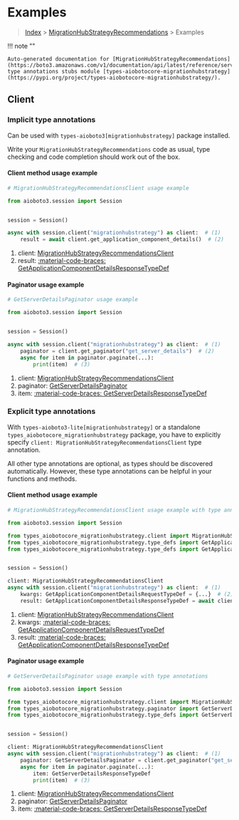 # Examples

> [Index](../README.md) > [MigrationHubStrategyRecommendations](./README.md) > Examples

!!! note ""

    Auto-generated documentation for [MigrationHubStrategyRecommendations](https://boto3.amazonaws.com/v1/documentation/api/latest/reference/services/migrationhubstrategy.html#migrationhubstrategyrecommendations)
    type annotations stubs module [types-aiobotocore-migrationhubstrategy](https://pypi.org/project/types-aiobotocore-migrationhubstrategy/).

## Client

### Implicit type annotations

Can be used with `types-aioboto3[migrationhubstrategy]` package installed.

Write your `MigrationHubStrategyRecommendations` code as usual,
type checking and code completion should work out of the box.



#### Client method usage example

```python
# MigrationHubStrategyRecommendationsClient usage example

from aioboto3.session import Session


session = Session()

async with session.client("migrationhubstrategy") as client:  # (1)
    result = await client.get_application_component_details()  # (2)
```

1. client: [MigrationHubStrategyRecommendationsClient](./client.md)
2. result: [:material-code-braces: GetApplicationComponentDetailsResponseTypeDef](./type_defs.md#getapplicationcomponentdetailsresponsetypedef)



#### Paginator usage example

```python
# GetServerDetailsPaginator usage example

from aioboto3.session import Session


session = Session()

async with session.client("migrationhubstrategy") as client:  # (1)
    paginator = client.get_paginator("get_server_details")  # (2)
    async for item in paginator.paginate(...):
        print(item)  # (3)
```

1. client: [MigrationHubStrategyRecommendationsClient](./client.md)
2. paginator: [GetServerDetailsPaginator](./paginators.md#getserverdetailspaginator)
3. item: [:material-code-braces: GetServerDetailsResponseTypeDef](./type_defs.md#getserverdetailsresponsetypedef)




### Explicit type annotations

With `types-aioboto3-lite[migrationhubstrategy]`
or a standalone `types_aiobotocore_migrationhubstrategy` package, you have to explicitly specify
`client: MigrationHubStrategyRecommendationsClient` type annotation.

All other type annotations are optional, as types should be discovered automatically.
However, these type annotations can be helpful in your functions and methods.


#### Client method usage example

```python
# MigrationHubStrategyRecommendationsClient usage example with type annotations

from aioboto3.session import Session

from types_aiobotocore_migrationhubstrategy.client import MigrationHubStrategyRecommendationsClient
from types_aiobotocore_migrationhubstrategy.type_defs import GetApplicationComponentDetailsResponseTypeDef
from types_aiobotocore_migrationhubstrategy.type_defs import GetApplicationComponentDetailsRequestTypeDef


session = Session()

client: MigrationHubStrategyRecommendationsClient
async with session.client("migrationhubstrategy") as client:  # (1)
    kwargs: GetApplicationComponentDetailsRequestTypeDef = {...}  # (2)
    result: GetApplicationComponentDetailsResponseTypeDef = await client.get_application_component_details(**kwargs)  # (3)
```

1. client: [MigrationHubStrategyRecommendationsClient](./client.md)
2. kwargs: [:material-code-braces: GetApplicationComponentDetailsRequestTypeDef](./type_defs.md#getapplicationcomponentdetailsrequesttypedef)
3. result: [:material-code-braces: GetApplicationComponentDetailsResponseTypeDef](./type_defs.md#getapplicationcomponentdetailsresponsetypedef)



#### Paginator usage example

```python
# GetServerDetailsPaginator usage example with type annotations

from aioboto3.session import Session

from types_aiobotocore_migrationhubstrategy.client import MigrationHubStrategyRecommendationsClient
from types_aiobotocore_migrationhubstrategy.paginator import GetServerDetailsPaginator
from types_aiobotocore_migrationhubstrategy.type_defs import GetServerDetailsResponseTypeDef


session = Session()

client: MigrationHubStrategyRecommendationsClient
async with session.client("migrationhubstrategy") as client:  # (1)
    paginator: GetServerDetailsPaginator = client.get_paginator("get_server_details")  # (2)
    async for item in paginator.paginate(...):
        item: GetServerDetailsResponseTypeDef
        print(item)  # (3)
```

1. client: [MigrationHubStrategyRecommendationsClient](./client.md)
2. paginator: [GetServerDetailsPaginator](./paginators.md#getserverdetailspaginator)
3. item: [:material-code-braces: GetServerDetailsResponseTypeDef](./type_defs.md#getserverdetailsresponsetypedef)




